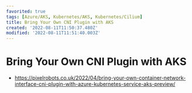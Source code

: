 ```yaml
---
favorited: true
tags: [Azure/AKS, Kubernetes/AKS, Kubernetes/Cilium]
title: Bring Your Own CNI Plugin with AKS
created: '2022-08-11T11:50:37.480Z'
modified: '2022-08-11T11:51:40.003Z'
---
```


# Bring Your Own CNI Plugin with AKS

* https://pixelrobots.co.uk/2022/04/bring-your-own-container-network-interface-cni-plugin-with-azure-kubernetes-service-aks-preview/
